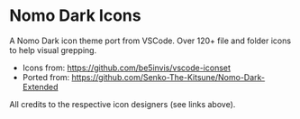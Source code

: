 # Nomo Dark Icons

A Nomo Dark icon theme port from VSCode.
Over 120+ file and folder icons to help visual grepping.

* Icons from: https://github.com/be5invis/vscode-iconset
* Ported from: https://github.com/Senko-The-Kitsune/Nomo-Dark-Extended

All credits to the respective icon designers (see links above).
